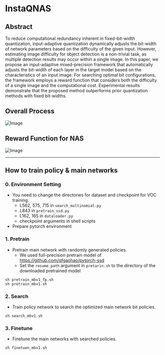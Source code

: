 # InstaQNAS

## Abstract
To reduce computational redundancy inherent in fixed-bit-width quantization, input-adaptive quantization dynamically adjusts the bit-width of network parameters based on the difficulty of the given input. However, estimating image difficulty for object detection is a non-trivial task, as multiple detection results may occur within a single image. In this paper, we propose an input-adaptive mixed-precision framework that automatically adjusts the bit-width of each layer in the target model based on the characteristics of an input image. For searching optimal bit configurations, the framework employs a reward function that considers both the difficulty of a single image and the computational cost. Experimental results demonstrate that the proposed method outperforms prior quantization methods with fixed bit-widths.

## Overall Process
![Image](https://github.com/user-attachments/assets/56b23748-5aec-49c1-8564-7bbef1224635)

## Reward Function for NAS
![Image](https://github.com/user-attachments/assets/f0c6a076-edc5-4fbe-9992-fa33603e78a0)
- - -

## How to train policy & main networks

### 0. Environment Setting
* You need to change the directories for dataset and checkpoint for VOC training.
    * L562, 575, 715 in `search_multinomial.py`
    * L843 in `pretrain_ssd.py`
    * L162, 165 in `dataloader.py`
    * checkpoint arguments in shell scripts
* Prepare pytorch environment

### 1. Pretrain
* Pretrain main network with randomly generated policies.
    * We used full-precision pretrain model of https://github.com/qfgaohao/pytorch-ssd
    * Set the `resume_path` argument in `pretarin.sh` to the directory of the downloaded pretrained model
```shell
sh pretrain_mbv1_fp.sh   
sh pretrain_mbv1.sh
``` 
### 2. Search
* Train policy network to search the optimized main network bit policies.
```shell
sh search_mbv1.sh
```
### 3. Finetune
* Finetune the main networks with searched policies.
```shell
sh finetuen_mbv1.sh
```
